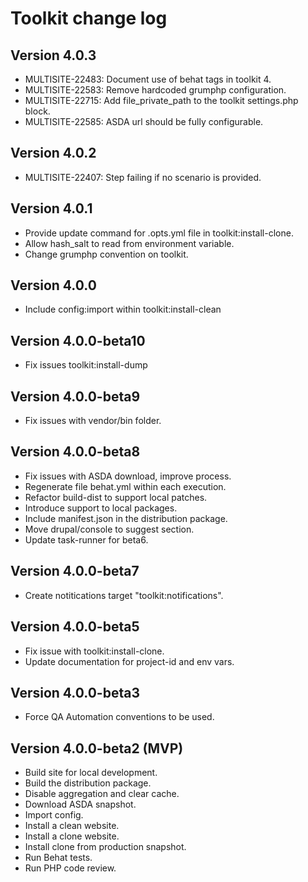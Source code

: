 # Toolkit change log

## Version 4.0.3
  - MULTISITE-22483: Document use of behat tags in toolkit 4.
  - MULTISITE-22583: Remove hardcoded grumphp configuration.
  - MULTISITE-22715: Add file_private_path to the toolkit settings.php block.
  - MULTISITE-22585: ASDA url should be fully configurable.

## Version 4.0.2
  - MULTISITE-22407: Step failing if no scenario is provided.

## Version 4.0.1
  - Provide update command for .opts.yml file in toolkit:install-clone.
  - Allow hash_salt to read from environment variable.
  - Change grumphp convention on toolkit.

## Version 4.0.0
  - Include config:import within toolkit:install-clean

## Version 4.0.0-beta10
  - Fix issues toolkit:install-dump

## Version 4.0.0-beta9
  - Fix issues with vendor/bin folder.

## Version 4.0.0-beta8
  - Fix issues with ASDA download, improve process.
  - Regenerate file behat.yml within each execution.
  - Refactor build-dist to support local patches.
  - Introduce support to local packages.
  - Include manifest.json in the distribution package.
  - Move drupal/console to suggest section.
  - Update task-runner for beta6.

## Version 4.0.0-beta7
  - Create notitications target "toolkit:notifications".

## Version 4.0.0-beta5
  - Fix issue with toolkit:install-clone.
  - Update documentation for project-id and env vars.

## Version 4.0.0-beta3
  - Force QA Automation conventions to be used.

## Version 4.0.0-beta2 (MVP)
  - Build site for local development.
  - Build the distribution package.
  - Disable aggregation and clear cache.
  - Download ASDA snapshot.
  - Import config.
  - Install a clean website.
  - Install a clone website.
  - Install clone from production snapshot.
  - Run Behat tests.
  - Run PHP code review.
